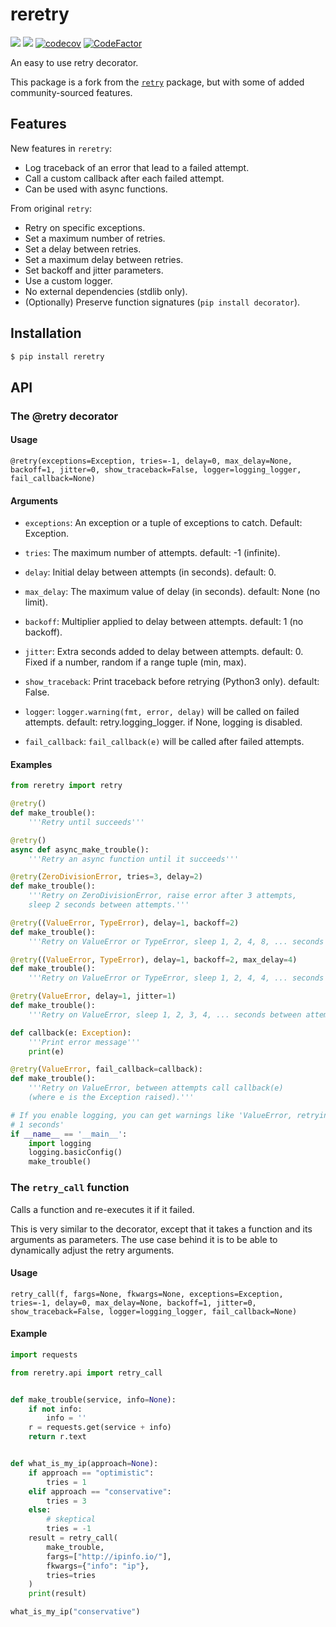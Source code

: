 # reretry

![](https://img.shields.io/pypi/dm/reretry.svg)
![](https://github.com/leshchenko1979/reretry/workflows/build/badge.svg)
[![codecov](https://codecov.io/gh/leshchenko1979/reretry/branch/master/graph/badge.svg)](https://codecov.io/gh/leshchenko1979/reretry)
[![CodeFactor](https://www.codefactor.io/repository/github/leshchenko1979/reretry/badge)](https://www.codefactor.io/repository/github/leshchenko1979/reretry)

An easy to use retry decorator.

This package is a fork from the [`retry`](https://github.com/invl/retry) package, but with some of added community-sourced features.


## Features

New features in `reretry`:
- Log traceback of an error that lead to a failed attempt.
- Call a custom callback after each failed attempt.
- Can be used with async functions.

From original `retry`:
- Retry on specific exceptions.
- Set a maximum number of retries.
- Set a delay between retries.
- Set a maximum delay between retries.
- Set backoff and jitter parameters.
- Use a custom logger.
- No external dependencies (stdlib only).
- (Optionally) Preserve function signatures (`pip install decorator`).


## Installation

```bash
$ pip install reretry
```

## API
### The @retry decorator

#### Usage
`@retry(exceptions=Exception, tries=-1, delay=0, max_delay=None, backoff=1, jitter=0, show_traceback=False, logger=logging_logger, fail_callback=None)`

#### Arguments
- `exceptions`: An exception or a tuple of exceptions to catch. Default: Exception.

- `tries`: The maximum number of attempts. default: -1 (infinite).

- `delay`: Initial delay between attempts (in seconds). default: 0.

- `max_delay`: The maximum value of delay (in seconds). default: None (no limit).

- `backoff`: Multiplier applied to delay between attempts. default: 1 (no backoff).

- `jitter`: Extra seconds added to delay between attempts. default: 0. Fixed if a number, random if a range tuple (min, max).

- `show_traceback`: Print traceback before retrying (Python3 only). default: False.

- `logger`: `logger.warning(fmt, error, delay)` will be called on failed attempts. default: retry.logging_logger. if None, logging is disabled.

- `fail_callback`: `fail_callback(e)` will be called after failed attempts.


#### Examples
```python
from reretry import retry

@retry()
def make_trouble():
    '''Retry until succeeds'''

@retry()
async def async_make_trouble():
    '''Retry an async function until it succeeds'''

@retry(ZeroDivisionError, tries=3, delay=2)
def make_trouble():
    '''Retry on ZeroDivisionError, raise error after 3 attempts,
    sleep 2 seconds between attempts.'''

@retry((ValueError, TypeError), delay=1, backoff=2)
def make_trouble():
    '''Retry on ValueError or TypeError, sleep 1, 2, 4, 8, ... seconds between attempts.'''

@retry((ValueError, TypeError), delay=1, backoff=2, max_delay=4)
def make_trouble():
    '''Retry on ValueError or TypeError, sleep 1, 2, 4, 4, ... seconds between attempts.'''

@retry(ValueError, delay=1, jitter=1)
def make_trouble():
    '''Retry on ValueError, sleep 1, 2, 3, 4, ... seconds between attempts.'''

def callback(e: Exception):
    '''Print error message'''
    print(e)

@retry(ValueError, fail_callback=callback):
def make_trouble():
    '''Retry on ValueError, between attempts call callback(e)
    (where e is the Exception raised).'''

# If you enable logging, you can get warnings like 'ValueError, retrying in
# 1 seconds'
if __name__ == '__main__':
    import logging
    logging.basicConfig()
    make_trouble()
```

### The `retry_call` function
Calls a function and re-executes it if it failed.

This is very similar to the decorator, except that it takes a function and its arguments as parameters. The use case behind it is to be able to dynamically adjust the retry arguments.

#### Usage
`retry_call(f, fargs=None, fkwargs=None, exceptions=Exception, tries=-1, delay=0, max_delay=None, backoff=1, jitter=0, show_traceback=False, logger=logging_logger, fail_callback=None)`

#### Example
```python
import requests

from reretry.api import retry_call


def make_trouble(service, info=None):
    if not info:
        info = ''
    r = requests.get(service + info)
    return r.text


def what_is_my_ip(approach=None):
    if approach == "optimistic":
        tries = 1
    elif approach == "conservative":
        tries = 3
    else:
        # skeptical
        tries = -1
    result = retry_call(
        make_trouble,
        fargs=["http://ipinfo.io/"],
        fkwargs={"info": "ip"},
        tries=tries
    )
    print(result)

what_is_my_ip("conservative")
```
